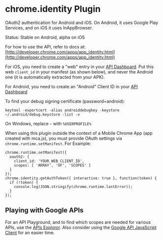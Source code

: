 # chrome.identity Plugin

OAuth2 authentication for Android and iOS. On Android, it uses Google Play Services, and on iOS it uses InAppBrowser.

Status: Stable on Android, alpha on iOS

For how to use the API, refer to docs at: [http://developer.chrome.com/apps/app_identity.html](http://developer.chrome.com/apps/app_identity.html)

For iOS, you need to create a "web" entry in your [API Dashboard](https://code.google.com/apis/console/). Put this web `client_id` in your manifest (as shown below), and never the Android one (it is automatically extracted from your APK).

For Android, you need to create an "Android" Client ID in your [API Dashboard](https://code.google.com/apis/console/)

To find your debug signing certificate (password=android):

    keytool -exportcert -alias androiddebugkey -keystore ~/.android/debug.keystore -list -v

On Windows, replace `~` with `%USERPROFILE%`

When using this plugin outside the context of a Mobile Chrome App (app created with mca.js), you must provide OAuth settings via `chrome.runtime.setManifest`. For Example:

    chrome.runtime.setManifest({
      oauth2: {
        client_id: 'YOUR_WEB_CLIENT_ID',
        scopes: [ 'ARRAY', 'OF', 'SCOPES' ]
      }
    });
    chrome.identity.getAuthToken({ interactive: true }, function(token) {
      if (!token) {
        console.log(JSON.stringify(chrome.runtime.lastError));
      }
    });


## Playing with Google APIs
For an API Playground, and to find which scopes are needed for various APIs, use the [APIs Exploror](https://developers.google.com/apis-explorer/). Also consider using the [Google API JavaScript Client](https://code.google.com/p/google-api-javascript-client/) for an easier time.
